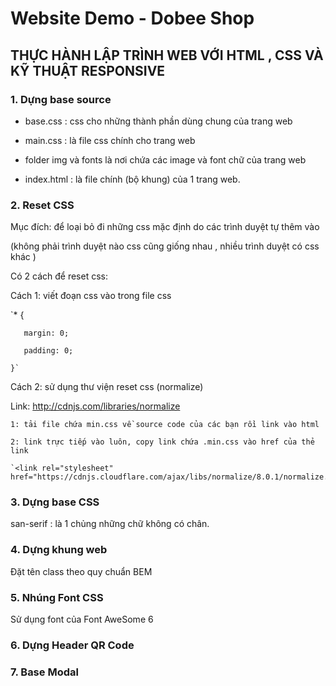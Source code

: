 # Website Demo - Dobee Shop

## THỰC HÀNH LẬP TRÌNH WEB VỚI HTML , CSS VÀ KỸ THUẬT RESPONSIVE

### 1. Dựng base source

- base.css : css cho những thành phần dùng chung của trang web

- main.css : là file css chính cho trang web

- folder img và fonts là nơi chứa các image và font chữ của trang web

- index.html : là file chính (bộ khung) của 1 trang web.

### 2. Reset CSS

Mục đích: để loại bỏ đi những css mặc định do các trình duyệt tự thêm vào 

(không phải trình duyệt nào css cũng giống nhau , nhiều trình duyệt có css khác )

Có 2 cách để reset css:

Cách 1: viết đoạn css vào trong file css 
   
   `* {

       margin: 0;

       padding: 0;

    }`

Cách 2: sử dụng thư viện reset css (normalize)

Link: http://cdnjs.com/libraries/normalize

    1: tải file chứa min.css về source code của các bạn rồi link vào html

    2: link trực tiếp vào luôn, copy link chứa .min.css vào href của thẻ link

    `<link rel="stylesheet" href="https://cdnjs.cloudflare.com/ajax/libs/normalize/8.0.1/normalize.min.css">`

### 3. Dựng base CSS

san-serif : là 1 chủng những chữ không có chân.

### 4. Dựng khung web

Đặt tên class theo quy chuẩn BEM

### 5. Nhúng Font CSS

Sử dụng font của Font AweSome 6

### 6. Dựng Header QR Code 

### 7. Base Modal 